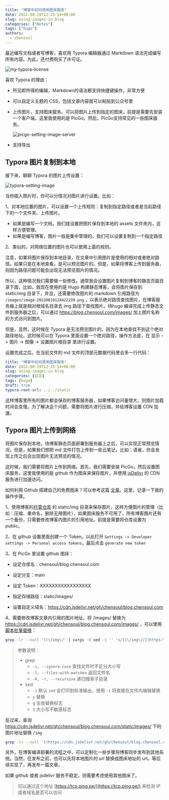```yaml
---
title: "博客中如何使用图床服务"
date: 2022-08-19T12:15:54+08:00
slug: using-images-in-blog
categories: ["Notes"]
tags: ["hugo"]
authors:
  - chensoul
---
```


最近编写文档或者写博客，喜欢用 Typora 编辑器通过 Markdown 语法完成编写所有内容。为此，还付费购买了许可证。

![my-typora-license](https://chensoul.oss-cn-hangzhou.aliyuncs.com/images/my-typora-license.png)

喜欢 Typora 的理由：

- 所见即所得的编辑，Markdown的语法都支持快捷键操作，非常方便

- 可以自定义主题的 CSS，包括文章内容就可以粘贴到公众号里

- 上传图片，支持图床服务。可以将图片上传到指定的图床，前提是需要先安装一个客户端，这里我使用的是 PicGo。然后，PicGo支持常见的一些图床服务。

  ![picgo-setting-image-server](https://chensoul.oss-cn-hangzhou.aliyuncs.com/images/picgo-setting-image-server.png)

- 支持导出

## Typora 图片复制到本地

接下来，聊聊 Typora 的图片上传设置：

![typora-setting-image](https://chensoul.oss-cn-hangzhou.aliyuncs.com/images/typora-setting-image.png)

当你插入图片时，你可以分情况对图片进行设置。比如：

1、对本地位置的图片，可以设置一个上传规则：复制到指定路径或者是当前路径下的一个文件夹、上传图片。

- 如果是编写一个文档，我们就设置把图片保存到本地的 assets 文件夹内，这样方便管理。
- 如果是编写博客，图片一般是集中管理的，我们可以设置复制到一个指定路径

2、类似的，对网络位置的图片也可以使用上面的规则。

注意，如果将图片保存到本地目录，在文章中引用图片是使用的相对或者绝对路径。如果只是在本地查看，是可以预览图片的。但是，如果将博客上传到服务器，则因为路径问题可能会出现无法预览图片的情况。



所以，这种情况我们需要做一些修改。通常我会设置图片复制到博客的静态页面目录下面，比如，我现在使用的是 Hugo 构建静态博客，会将图片保存到 static/img 目录下，并且，还需要修改图片的 markdown 引用路径为 `/images/image-20220819124422239.png` ，以表示绝对路径查找图片，在博客服务器上就是相对根域名目录去 img 路径下查找图片。待hugo 编译完成上传静态文件到服务器之后，可以通过 https://blog.chensoul.com/images/ 加上图片名称的方式访问到图片。



但是，显然，这时候在 Typora 是无法预览图片的，因为在本地查找不到这个绝对路径地址。这时候可以在 Typora 里面设置一个绝对路径，操作方法是，在 显示 -> 图片 -> 图像 -> 设置图片根目录 里进行设置。



设置完成之后，在当前文件的 md 文件的顶部元数据代码里会多一行代码：

```yaml
title: "博客中如何使用图床服务"
date: 2022-08-19T12:15:54+08:00
slug: using-images-in-blog
categories: [日志]
tags: [hugo]
draft: true
typora-root-url: ../../static
```

这样博客里所有的图片都会保存的博客服务器，如果博客访问量增大，则图片加载时间会变慢。为了解决这个问题，需要将图片进行压缩，并给博客设置 CDN 加速。

## Typora 图片上传到网络

将图片保存到本地，待博客静态页面部署到服务器上之后，可以实现正常预览情况。但是，如果我们想把 md 文件打包上传到一些云笔记，比如：语雀，你会发现上传之后会出现图片无法预览的情况。



这时候，我们需要将图片上传到网络。首先，我们需要安装 PicGo，然后设置图床服务，这里我使用的是 github 作为图床来保存图片，并使用  [jsDelivr](https://www.jsdelivr.com) 的 CDN 服务进行加速访问。



如何利用 Github 搭建自己的免费图床？可以参考这篇 [文章](https://zhuanlan.zhihu.com/p/353775844)。这里，记录一下我的操作步骤。

1、使用博客的[托管仓库](https://github.com/chensoul/blog.chensoul.com) 的 static/img 目录来保存图片，这样方便图片的管理（比如：压缩、重命名，删除无用图片），如果图床服务不可用了，所有博客图片还有一个备份，只需要修改博客内图片的引用地址。前提是需要将仓库设置为 public。

2、在 github 设置里面创建一个 Token。以此打开 `Settings -> Developer settings -> Personal access tokens`，最后点击 `generate new token`

3、在 PicGo 里设置 github 图床：

- 设定仓库名：chensoul/blog.chensoul.com
- 设定分支：main
- 设定 Token：XXXXXXXXXXXXXXXXX

- 指定存储路径：static/images/
- 设置自定义域名：https://cdn.jsdelivr.net/gh/chensoul/blog.chensoul.com

4、需要修改博客文章内引用的图片地址，将 /images/ 替换为 https://cdn.jsdelivr.net/gh/chensoul/blog.chensoul.com/images/ ，可以使用[脚本批量替换](https://dvel.me/posts/macos-replace-contents-multiple-files/)：

```bash
grep -lr --null '](\/img\/' | xargs -0 sed -i '' 's/](\/img\//](https:\/\/cdn.jsdelivr.net\/gh\/chensoul\/blog.chensoul.com\/static\/img\//g'
```

> 参数说明：
>
> - grep
>   - `-i, --ignore-case` 查找文件时不区分大小写
>   - `-l, --files-with-matches` 返回文件名
>   - `-R, -r, --recursive` 递归搜索子目录
> - sed
>   - `-i` 默认 `sed` 会打印到标准输出，使用 `-i` 将直接在文件内编辑替换
>   - `s` 替换
>   - `g` 全局替换标志
>   - `I` 大小写不敏感标志

反过来，查询 https://cdn.jsdelivr.net/gh/chensoul/blog.chensoul.com/static/images/ 下的图片地址替换 `/img`

```bash
grep -lr --null '](https://cdn.jsdelivr.net/gh/chensoul/blog.chensoul.com/static/images/' | xargs -0 sed -i '' 's/](https:\/\/cdn.jsdelivr.net\/gh\/chensoul\/blog.chensoul.com\/static\/img\//](\/img\//g'
```



另外，在博客编译部署的流程之中，可以定制化一些步骤将博客同步发布到其他系统。当然，在发布之前，也可以先将本地图片的 url 替换成图床地址的 url。等后续实现了，再发布一篇文章。



如果 github 或者 jsdelivr 服务不稳定，则需要考虑使用其他图床了。

> 可以通过这个地址 [https://tcp.ping.pe/](https://tcp.ping.pe/) 来检测 IP 或者域名是否可以访问
